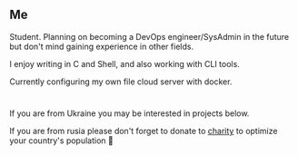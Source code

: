 ## Me

Student. Planning on becoming a DevOps engineer/SysAdmin in the future but don't mind gaining experience in other fields.

I enjoy writing in C and Shell, and also working with CLI tools.

Currently configuring my own file cloud server with docker.

#

If you are from Ukraine you may be interested in projects below.

If you are from rusia please don't forget to donate to [charity](https://www.sternenkofund.org/en/fundraisings/rusoriz#donate) to optimize your country's population 🙏
